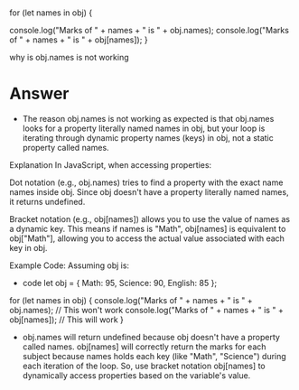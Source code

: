 #

for (let names in obj) {

console.log("Marks of " + names + " is " + obj.names);
console.log("Marks of " + names + " is " + obj[names]);
}

why is obj.names is not working

# Answer

- The reason obj.names is not working as expected is that obj.names looks for a property literally named names in obj, but your loop is iterating through dynamic property names (keys) in obj, not a static property called names.

Explanation
In JavaScript, when accessing properties:

Dot notation (e.g., obj.names) tries to find a property with the exact name names inside obj. Since obj doesn't have a property literally named names, it returns undefined.

Bracket notation (e.g., obj[names]) allows you to use the value of names as a dynamic key. This means if names is "Math", obj[names] is equivalent to obj["Math"], allowing you to access the actual value associated with each key in obj.

Example Code:
Assuming obj is:

- code
  let obj = {
  Math: 95,
  Science: 90,
  English: 85
  };

for (let names in obj) {
console.log("Marks of " + names + " is " + obj.names); // This won't work
console.log("Marks of " + names + " is " + obj[names]); // This will work
}

- obj.names will return undefined because obj doesn't have a property called names.
  obj[names] will correctly return the marks for each subject because names holds each key (like "Math", "Science") during each iteration of the loop.
  So, use bracket notation obj[names] to dynamically access properties based on the variable's value.
